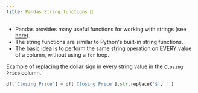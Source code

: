 ```yaml
---
title: Pandas String functions 🧶
---
```


- Pandas provides many useful functions for working with strings (see [here](https://pandas.pydata.org/pandas-docs/stable/user_guide/text.html)).
- The string functions are similar to Python's built-in string functions.
- The basic idea is to perform the same string operation on EVERY value of a column, without using a `for` loop.

Example of replacing the dollar sign in every string value in the `Closing Price` column.

```python
df['Closing Price'] = df['Closing Price'].str.replace('$', '')
```
